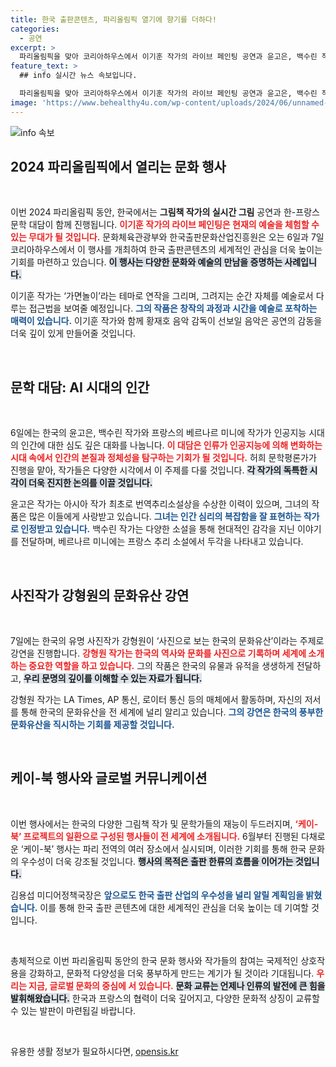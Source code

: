 ```yaml
---
title: 한국 출판콘텐츠, 파리올림픽 열기에 향기를 더하다!
categories:
  - 공연
excerpt: >
  파리올림픽을 맞아 코리아하우스에서 이기훈 작가의 라이브 페인팅 공연과 윤고은, 백수린 작가의 AI 시대 인간 탐구 대담이 열린다. 한국 문화를 세계에 알리는 이 특별한 행사에 많은 관심이 쏠리고 있다!
feature_text: >
  ## info 실시간 뉴스 속보입니다.

  파리올림픽을 맞아 코리아하우스에서 이기훈 작가의 라이브 페인팅 공연과 윤고은, 백수린 작가의 AI 시대 인간 탐구 대담이 열린다. 한국 문화를 세계에 알리는 이 특별한 행사에 많은 관심이 쏠리고 있다!
image: 'https://www.behealthy4u.com/wp-content/uploads/2024/06/unnamed-file.png'
---
```


<p><img src="https://www.behealthy4u.com/wp-content/uploads/2024/06/unnamed-file.png" alt="info 속보" /></p>

<h2 data-ke-size="size26">2024 파리올림픽에서 열리는 문화 행사</h2>

<p data-ke-size="size16">&nbsp;</p>

<p>이번 2024 파리올림픽 동안, 한국에서는 <b>그림책 작가의 실시간 그림</b> 공연과 한-프랑스 문학 대담이 함께 진행됩니다. <b><span style="color: #ee2323;">이기훈 작가의 라이브 페인팅은 현재의 예술을 체험할 수 있는 무대가 될 것입니다.</span></b> 문화체육관광부와 한국출판문화산업진흥원은 오는 6일과 7일 코리아하우스에서 이 행사를 개최하여 한국 출판콘텐츠의 세계적인 관심을 더욱 높이는 기회를 마련하고 있습니다. <b><span style="background-color: #21538527;">이 행사는 다양한 문화와 예술의 만남을 증명하는 사례입니다.</span></b></p>

<p>이기훈 작가는 ‘가면놀이’라는 테마로 연작을 그리며, 그려지는 순간 자체를 예술로서 다루는 접근법을 보여줄 예정입니다. <b><span style="color: #1a5490;">그의 작품은 창작의 과정과 시간을 예술로 포착하는 매력이 있습니다.</span></b> 이기훈 작가와 함께 황재호 음악 감독이 선보일 음악은 공연의 감동을 더욱 깊이 있게 만들어줄 것입니다.</p>

<p data-ke-size="size16">&nbsp;</p>

<h2 data-ke-size="size26">문학 대담: AI 시대의 인간</h2>

<p data-ke-size="size16">&nbsp;</p>

<p>6일에는 한국의 윤고은, 백수린 작가와 프랑스의 베르나르 미니에 작가가 인공지능 시대의 인간에 대한 심도 깊은 대화를 나눕니다. <b><span style="color: #ee2323;">이 대담은 인류가 인공지능에 의해 변화하는 시대 속에서 인간의 본질과 정체성을 탐구하는 기회가 될 것입니다.</span></b> 허희 문학평론가가 진행을 맡아, 작가들은 다양한 시각에서 이 주제를 다룰 것입니다. <b><span style="background-color: #21538527;">각 작가의 독특한 시각이 더욱 진지한 논의를 이끌 것입니다.</span></b> </p>

<p>윤고은 작가는 아시아 작가 최초로 번역추리소설상을 수상한 이력이 있으며, 그녀의 작품은 많은 이들에게 사랑받고 있습니다. <b><span style="color: #1a5490;">그녀는 인간 심리의 복잡함을 잘 표현하는 작가로 인정받고 있습니다.</span></b> 백수린 작가는 다양한 소설을 통해 현대적인 감각을 지닌 이야기를 전달하며, 베르나르 미니에는 프랑스 추리 소설에서 두각을 나타내고 있습니다. </p>

<p data-ke-size="size16">&nbsp;</p>

<h2 data-ke-size="size26">사진작가 강형원의 문화유산 강연</h2>

<p data-ke-size="size16">&nbsp;</p>

<p>7일에는 한국의 유명 사진작가 강형원이 ‘사진으로 보는 한국의 문화유산’이라는 주제로 강연을 진행합니다. <b><span style="color: #ee2323;">강형원 작가는 한국의 역사와 문화를 사진으로 기록하며 세계에 소개하는 중요한 역할을 하고 있습니다.</span></b> 그의 작품은 한국의 유물과 유적을 생생하게 전달하고, <b><span style="background-color: #21538527;">우리 문명의 깊이를 이해할 수 있는 자료가 됩니다.</span></b> </p>

<p>강형원 작가는 LA Times, AP 통신, 로이터 통신 등의 매체에서 활동하며, 자신의 저서를 통해 한국의 문화유산을 전 세계에 널리 알리고 있습니다. <b><span style="color: #1a5490;">그의 강연은 한국의 풍부한 문화유산을 직시하는 기회를 제공할 것입니다.</span></b></p>

<p data-ke-size="size16">&nbsp;</p>

<h2 data-ke-size="size26">케이-북 행사와 글로벌 커뮤니케이션</h2>

<p data-ke-size="size16">&nbsp;</p>

<p>이번 행사에서는 한국의 다양한 그림책 작가 및 문학가들의 재능이 두드러지며, <b><span style="color: #ee2323;">‘케이-북’ 프로젝트의 일환으로 구성된 행사들이 전 세계에 소개됩니다.</span></b> 6월부터 진행된 다채로운 ‘케이-북’ 행사는 파리 전역의 여러 장소에서 실시되며, 이러한 기회를 통해 한국 문화의 우수성이 더욱 강조될 것입니다. <b><span style="background-color: #21538527;">행사의 목적은 출판 한류의 흐름을 이어가는 것입니다.</span></b> </p>

<p>김용섭 미디어정책국장은 <b><span style="color: #1a5490;">앞으로도 한국 출판 산업의 우수성을 널리 알릴 계획임을 밝혔습니다.</span></b> 이를 통해 한국 출판 콘텐츠에 대한 세계적인 관심을 더욱 높이는 데 기여할 것입니다. </p>

<p data-ke-size="size16">&nbsp;</p>

<p>총체적으로 이번 파리올림픽 동안의 한국 문화 행사와 작가들의 참여는 국제적인 상호작용을 강화하고, 문화적 다양성을 더욱 풍부하게 만드는 계기가 될 것이라 기대됩니다. <b><span style="color: #ee2323;">우리는 지금, 글로벌 문화의 중심에 서 있습니다.</span></b> <b><span style="background-color: #21538527;">문화 교류는 언제나 인류의 발전에 큰 힘을 발휘해왔습니다.</span></b> 한국과 프랑스의 협력이 더욱 깊어지고, 다양한 문화적 상징이 교류할 수 있는 발판이 마련됩길 바랍니다. </p>

<p data-ke-size="size16">&nbsp;</p>
유용한 생활 정보가 필요하시다면, <a href="https://opensis.kr" rel="dofollow">opensis.kr</a>



